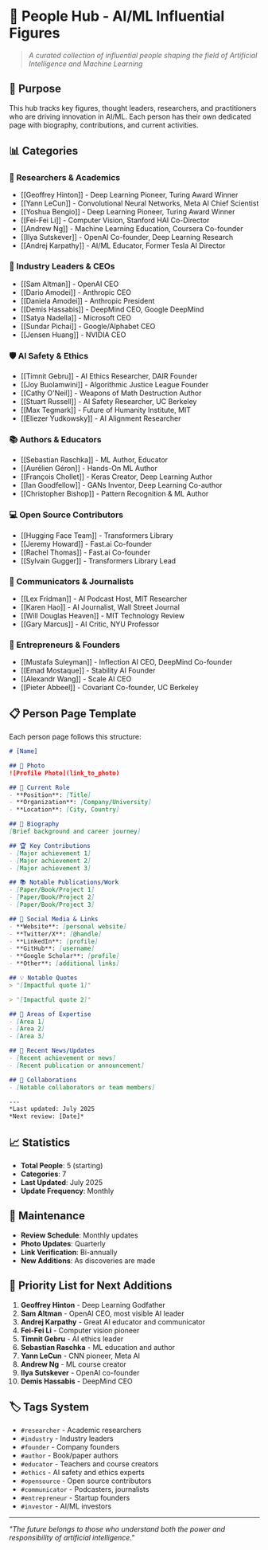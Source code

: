 # 👥 People Hub - AI/ML Influential Figures

> *A curated collection of influential people shaping the field of Artificial Intelligence and Machine Learning*

## 🎯 Purpose
This hub tracks key figures, thought leaders, researchers, and practitioners who are driving innovation in AI/ML. Each person has their own dedicated page with biography, contributions, and current activities.

## 📊 Categories

### 🔬 Researchers & Academics
- [[Geoffrey Hinton]] - Deep Learning Pioneer, Turing Award Winner
- [[Yann LeCun]] - Convolutional Neural Networks, Meta AI Chief Scientist
- [[Yoshua Bengio]] - Deep Learning Pioneer, Turing Award Winner
- [[Fei-Fei Li]] - Computer Vision, Stanford HAI Co-Director
- [[Andrew Ng]] - Machine Learning Education, Coursera Co-founder
- [[Ilya Sutskever]] - OpenAI Co-founder, Deep Learning Research
- [[Andrej Karpathy]] - AI/ML Educator, Former Tesla AI Director

### 🏢 Industry Leaders & CEOs
- [[Sam Altman]] - OpenAI CEO
- [[Dario Amodei]] - Anthropic CEO
- [[Daniela Amodei]] - Anthropic President
- [[Demis Hassabis]] - DeepMind CEO, Google DeepMind
- [[Satya Nadella]] - Microsoft CEO
- [[Sundar Pichai]] - Google/Alphabet CEO
- [[Jensen Huang]] - NVIDIA CEO

### 🛡️ AI Safety & Ethics
- [[Timnit Gebru]] - AI Ethics Researcher, DAIR Founder
- [[Joy Buolamwini]] - Algorithmic Justice League Founder
- [[Cathy O'Neil]] - Weapons of Math Destruction Author
- [[Stuart Russell]] - AI Safety Researcher, UC Berkeley
- [[Max Tegmark]] - Future of Humanity Institute, MIT
- [[Eliezer Yudkowsky]] - AI Alignment Researcher

### 📚 Authors & Educators
- [[Sebastian Raschka]] - ML Author, Educator
- [[Aurélien Géron]] - Hands-On ML Author
- [[François Chollet]] - Keras Creator, Deep Learning Author
- [[Ian Goodfellow]] - GANs Inventor, Deep Learning Co-author
- [[Christopher Bishop]] - Pattern Recognition & ML Author

### 💻 Open Source Contributors
- [[Hugging Face Team]] - Transformers Library
- [[Jeremy Howard]] - Fast.ai Co-founder
- [[Rachel Thomas]] - Fast.ai Co-founder
- [[Sylvain Gugger]] - Transformers Library Lead

### 🎤 Communicators & Journalists
- [[Lex Fridman]] - AI Podcast Host, MIT Researcher
- [[Karen Hao]] - AI Journalist, Wall Street Journal
- [[Will Douglas Heaven]] - MIT Technology Review
- [[Gary Marcus]] - AI Critic, NYU Professor

### 🚀 Entrepreneurs & Founders
- [[Mustafa Suleyman]] - Inflection AI CEO, DeepMind Co-founder
- [[Emad Mostaque]] - Stability AI Founder
- [[Alexandr Wang]] - Scale AI CEO
- [[Pieter Abbeel]] - Covariant Co-founder, UC Berkeley

## 📋 Person Page Template

Each person page follows this structure:

```markdown
# [Name]

## 📸 Photo
![Profile Photo](link_to_photo)

## 🎯 Current Role
- **Position**: [Title]
- **Organization**: [Company/University]
- **Location**: [City, Country]

## 📖 Biography
[Brief background and career journey]

## 🏆 Key Contributions
- [Major achievement 1]
- [Major achievement 2]
- [Major achievement 3]

## 📚 Notable Publications/Work
- [Paper/Book/Project 1]
- [Paper/Book/Project 2]
- [Paper/Book/Project 3]

## 🔗 Social Media & Links
- **Website**: [personal website]
- **Twitter/X**: [@handle]
- **LinkedIn**: [profile]
- **GitHub**: [username]
- **Google Scholar**: [profile]
- **Other**: [additional links]

## 💡 Notable Quotes
> "[Impactful quote 1]"

> "[Impactful quote 2]"

## 🎯 Areas of Expertise
- [Area 1]
- [Area 2]
- [Area 3]

## 📰 Recent News/Updates
- [Recent achievement or news]
- [Recent publication or announcement]

## 🤝 Collaborations
- [Notable collaborators or team members]

---
*Last updated: July 2025
*Next review: [Date]*
```

## 📈 Statistics
- **Total People**:        5 (starting)
- **Categories**: 7
- **Last Updated**: July 2025
- **Update Frequency**: Monthly

## 🔄 Maintenance
- **Review Schedule**: Monthly updates
- **Photo Updates**: Quarterly
- **Link Verification**: Bi-annually
- **New Additions**: As discoveries are made

## 🎯 Priority List for Next Additions
1. **Geoffrey Hinton** - Deep Learning Godfather
2. **Sam Altman** - OpenAI CEO, most visible AI leader
3. **Andrej Karpathy** - Great AI educator and communicator
4. **Fei-Fei Li** - Computer vision pioneer
5. **Timnit Gebru** - AI ethics leader
6. **Sebastian Raschka** - ML education and author
7. **Yann LeCun** - CNN pioneer, Meta AI
8. **Andrew Ng** - ML course creator
9. **Ilya Sutskever** - OpenAI co-founder
10. **Demis Hassabis** - DeepMind CEO

## 🏷️ Tags System
- `#researcher` - Academic researchers
- `#industry` - Industry leaders
- `#founder` - Company founders
- `#author` - Book/paper authors
- `#educator` - Teachers and course creators
- `#ethics` - AI safety and ethics experts
- `#opensource` - Open source contributors
- `#communicator` - Podcasters, journalists
- `#entrepreneur` - Startup founders
- `#investor` - AI/ML investors

---

*"The future belongs to those who understand both the power and responsibility of artificial intelligence."*
